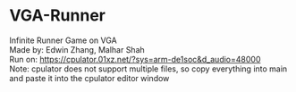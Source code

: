 # VGA-Runner
Infinite Runner Game on VGA \
Made by: Edwin Zhang, Malhar Shah \
Run on: https://cpulator.01xz.net/?sys=arm-de1soc&d_audio=48000 \
Note: cpulator does not support multiple files, so copy everything into main and paste it into the cpulator editor window
